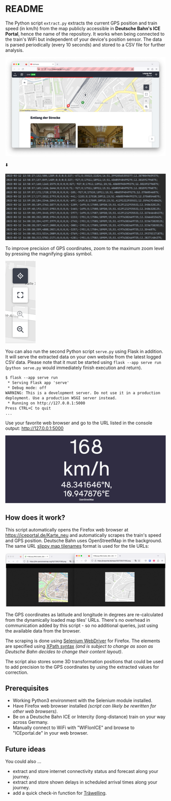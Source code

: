 # README

The Python script `extract.py` extracts the current GPS position and train speed (in km/h) from the map publicly accessible in **Deutsche Bahn's ICE Portal**, hence the name of the repository. It works when being connected to the train's WiFi but independent of your device's position sensor. The data is parsed periodically (every 10 seconds) and stored to a CSV file for further analysis.

![ICE Portal Karte](./doc/ice-portal-karte-neu.png)

⬇️

![CSV snippet](./doc/csv-snippet.png)

To improve precision of GPS coordinates, zoom to the maximum zoom level by pressing the magnifying glass symbol.

![Zoom level widget](./doc/zoom-level-gui.png)

You can also run the second Python script `serve.py` using Flask in addition. It will serve the extracted data on your own website from the latest logged CSV data. Please note that it must be started using `flask --app serve run` (`python serve.py` would immediately finish execution and return).

```
$ flask --app serve run
 * Serving Flask app 'serve'
 * Debug mode: off
WARNING: This is a development server. Do not use it in a production deployment. Use a production WSGI server instead.
 * Running on http://127.0.0.1:5000
Press CTRL+C to quit
...
```

Use your favorite web browser and go to the URL listed in the console output: http://127.0.0.1:5000

![Flask server](./doc/flask-server.png)

## How does it work?

This script automatically opens the Firefox web browser at https://iceportal.de/Karte_neu and automatically scrapes the train's speed and GPS position. Deutsche Bahn uses OpenStreetMap in the background. The same URL [slippy map tilenames](https://wiki.openstreetmap.org/wiki/Slippy_map_tilenames) format is used for the tile URLs:

![Comparison of maps](./doc/map-comparison.png)

The GPS coordinates as latitude and longitude in degrees are re-calculated from the dynamically loaded map tiles' URLs. There's no overhead in communication added by this script - so no additional queries, just using the available data from the browser.

The scraping is done using [Selenium WebDriver](https://www.selenium.dev/documentation/webdriver/) for Firefox. The elements are specified using [XPath syntax](https://www.w3schools.com/xml/xpath_syntax.asp) *(and is subject to change as soon as Deutsche Bahn decides to change their content layout)*.

The script also stores some 3D transformation positions that could be used to add precision to the GPS coordinates by using the extracted values for correction.

## Prerequisites

* Working Python3 environment with the Selenium module installed.
* Have Firefox web browser installed *(script can likely be rewritten for other web browsers)*.
* Be on a Deutsche Bahn ICE or Intercity (long-distance) train on your way across Germany.
* Manually connect to WiFi
with "WIFIonICE" and browse to "ICEportal.de" in your web browser.


## Future ideas

You could also ...

* extract and store internet connectivity status and forecast along your journey.
* extract and store shown delays in scheduled arrival times along your journey.
* add a quick check-in function for [Träwelling](https://traewelling.de/about).
